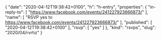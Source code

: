 {
  "date": "2020-04-12T19:38:42+0100",
  "h": "h-entry",
  "properties": {
    "in-reply-to": [
      "https://www.facebook.com/events/241227923666873/"
    ],
    "name": [
      "RSVP yes to https://www.facebook.com/events/241227923666873/"
    ],
    "published": [
      "2020-04-12T19:38:42+0100"
    ],
    "rsvp": [
      "yes"
    ]
  },
  "kind": "rsvps",
  "slug": "2020/04/rvrhz"
}
